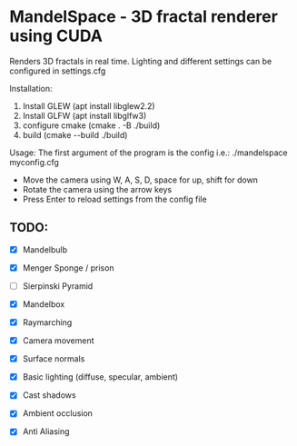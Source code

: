 # MandelSpace - 3D fractal renderer using CUDA

Renders 3D fractals in real time. Lighting and different settings can be configured in settings.cfg

Installation:

1. Install GLEW (apt install libglew2.2)
2. Install GLFW (apt install libglfw3)
3. configure cmake (cmake . -B ./build)
4. build (cmake --build ./build)
   
Usage:
The first argument of the program is the config i.e.: ./mandelspace myconfig.cfg

- Move the camera using W, A, S, D, space for up, shift for down
- Rotate the camera using the arrow keys
- Press Enter to reload settings from the config file

## TODO:

- [x] Mandelbulb
- [x] Menger Sponge / prison
- [ ] Sierpinski Pyramid
- [x] Mandelbox

- [x] Raymarching
- [x] Camera movement
- [x] Surface normals
- [x] Basic lighting (diffuse, specular, ambient)
- [x] Cast shadows
- [x] Ambient occlusion
- [x] Anti Aliasing

